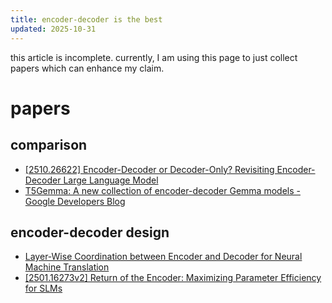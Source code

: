 ```yaml
---
title: encoder-decoder is the best
updated: 2025-10-31
---
```


this article is incomplete. currently, I am using this page to just collect papers which can enhance my claim.

# papers

## comparison

- [\[2510.26622\] Encoder-Decoder or Decoder-Only? Revisiting Encoder-Decoder Large Language Model](https://arxiv.org/abs/2510.26622)
- [T5Gemma: A new collection of encoder-decoder Gemma models - Google Developers Blog](https://developers.googleblog.com/en/t5gemma/)

## encoder-decoder design

- [Layer-Wise Coordination between Encoder and Decoder for Neural Machine Translation](https://papers.nips.cc/paper_files/paper/2018/hash/4fb8a7a22a82c80f2c26fe6c1e0dcbb3-Abstract.html)
- [\[2501.16273v2\] Return of the Encoder: Maximizing Parameter Efficiency for SLMs](https://arxiv.org/abs/2501.16273v2)
